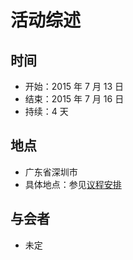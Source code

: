 # 活动综述

## 时间

- 开始：2015 年 7 月 13 日
- 结束：2015 年 7 月 16 日
- 持续：4 天

## 地点

- 广东省深圳市
- 具体地点：参见[议程安排](agenda-cn.md)

## 与会者

- 未定
